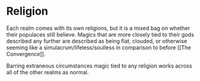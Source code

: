 
# Religion

Each realm comes with its own religions, but it is a mixed bag on whether their populaces still believe. Magics that are more closely tied to their gods described any further are described as being flat, clouded, or otherwise seeming like a simulacrum/lifeless/soulless in comparison to before [[The Convergence]].

Barring extraneous circumstances magic tied to any religion works across all of the other realms as normal.